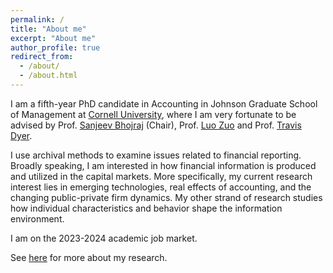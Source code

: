 ```yaml
---
permalink: /
title: "About me"
excerpt: "About me"
author_profile: true
redirect_from:
  - /about/
  - /about.html
---
```


<!-- Google tag (gtag.js) -->
<script async src="https://www.googletagmanager.com/gtag/js?id=G-9YXS1VYPHZ"></script>
<script>
  window.dataLayer = window.dataLayer || [];
  function gtag(){dataLayer.push(arguments);}
  gtag('js', new Date());

  gtag('config', 'G-9YXS1VYPHZ');
</script>

I am a fifth-year PhD candidate in Accounting in Johnson Graduate School of Management at [Cornell University](https://www.johnson.cornell.edu/), where I am very fortunate to be advised by Prof. [Sanjeev Bhojraj](https://www.johnson.cornell.edu/faculty-research/faculty/sb235/) (Chair), Prof. [Luo Zuo](https://www.johnson.cornell.edu/faculty-research/faculty/lz352/) and Prof. [Travis Dyer](https://marriott.byu.edu/directory/details?id=8659).

I use archival methods to examine issues related to financial reporting. Broadly speaking, I am interested in how financial information is produced and utilized in the capital markets. More specifically, my current research interest lies in emerging technologies, real effects of accounting, and the changing public-private firm dynamics. My other strand of research studies how individual characteristics and behavior shape the information environment. 

I am on the 2023-2024 academic job market.

See [here](/Research/) for more about my research.

